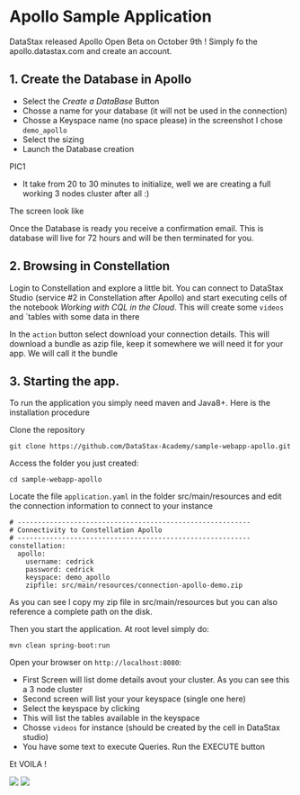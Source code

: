 # Apollo Sample Application

DataStax released Apollo Open Beta on October 9th ! Simply fo the apollo.datastax.com and create an account.

## 1. Create the Database in Apollo 

- Select the *Create a DataBase* Button
- Chosse a name for your database (it will not be used in the connection)
- Chosse a Keyspace name (no space please) in the screenshot I chose `demo_apollo`
- Select the sizing
- Launch the Database creation

PIC1

- It take from 20 to 30 minutes to initialize, well we are creating a full working 3 nodes cluster after all :)

The screen look like

Once the Database is ready you receive a confirmation email. This is database will live for 72 hours and will be then terminated for you.

## 2. Browsing in Constellation

Login to Constellation and explore a little bit. You can connect to DataStax Studio (service #2 in Constellation after Apollo) and start executing cells of the notebook *Working with CQL in the Cloud*. This will create some `videos` and `tables with some data in there 



In the `action` button select download your connection details. This will download a bundle as azip file, keep it somewhere we will need it for your app. We will call it the bundle

## 3. Starting the app.

To run the application you simply need maven and Java8+. Here is the installation procedure 

Clone the repository 

```
git clone https://github.com/DataStax-Academy/sample-webapp-apollo.git
```

Access the folder you just created:

```
cd sample-webapp-apollo
```

Locate the file `application.yaml` in the folder src/main/resources and edit the connection information to connect to your instance

```
# ----------------------------------------------------------
# Connectivity to Constellation Apollo
# ----------------------------------------------------------
constellation:
  apollo:
    username: cedrick
    password: cedrick
    keyspace: demo_apollo
    zipfile: src/main/resources/connection-apollo-demo.zip
```

As you can see I copy my zip file in src/main/resources but you can also reference a complete path on the disk.

Then you start the application. At root level simply do:

```
mvn clean spring-boot:run
```

Open your browser on `http://localhost:8080`:
- First Screen will list dome details avout your cluster. As you can see this a 3 node cluster
- Second screen will list your your keyspace (single one here)
- Select the keyspace by clicking
- This will list the tables available in the keyspace
- Chosse `videos` for instance (should be created by the cell in DataStax studio)
- You have some text to execute Queries. Run the EXECUTE button


Et VOILA !



<img src="https://github.com/DataStax-Academy/sample-webapp-apollo/blob/master/images/01.png" /> 
<img src="https://github.com/DataStax-Academy/sample-webapp-apollo/blob/master/images/02.png" /> 










